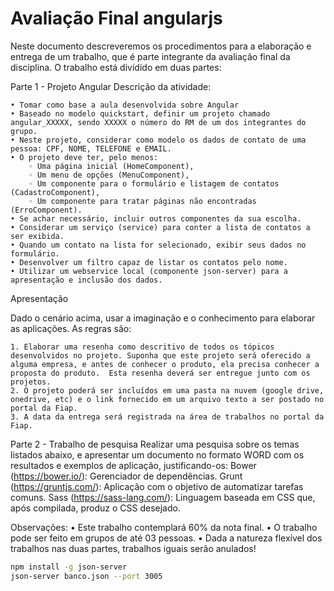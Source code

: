 # Avaliação Final angularjs

Neste documento descreveremos os procedimentos para a elaboração e entrega de um trabalho, que é parte integrante da avaliação final da disciplina. O trabalho está dividido em duas partes:


Parte 1 - Projeto Angular
Descrição da atividade:

    • Tomar como base a aula desenvolvida sobre Angular
    • Baseado no modelo quickstart, definir um projeto chamado angular_XXXXX, sendo XXXXX o número do RM de um dos integrantes do grupo.
    • Neste projeto, considerar como modelo os dados de contato de uma pessoa: CPF, NOME, TELEFONE e EMAIL.
    • O projeto deve ter, pelo menos:
        ◦ Uma página inicial (HomeComponent),
        ◦ Um menu de opções (MenuComponent),
        ◦ Um componente para o formulário e listagem de contatos (CadastroComponent),
        ◦ Um componente para tratar páginas não encontradas (ErroComponent).
    • Se achar necessário, incluir outros componentes da sua escolha.
    • Considerar um serviço (service) para conter a lista de contatos a ser exibida.
    • Quando um contato na lista for selecionado, exibir seus dados no formulário.
    • Desenvolver um filtro capaz de listar os contatos pelo nome.
    • Utilizar um webservice local (componente json-server) para a apresentação e inclusão dos dados.

Apresentação

Dado o cenário acima, usar a imaginação e o conhecimento para elaborar as aplicações. As regras são:

    1. Elaborar uma resenha como descritivo de todos os tópicos desenvolvidos no projeto. Suponha que este projeto será oferecido a alguma empresa, e antes de conhecer o produto, ela precisa conhecer a proposta do produto.  Esta resenha deverá ser entregue junto com os projetos.
    2. O projeto poderá ser incluídos em uma pasta na nuvem (google drive, onedrive, etc) e o link fornecido em um arquivo texto a ser postado no portal da Fiap.
    3. A data da entrega será registrada na área de trabalhos no portal da Fiap.


Parte 2 - Trabalho de pesquisa
Realizar uma pesquisa sobre os temas listados abaixo, e apresentar um documento no formato WORD com os resultados e exemplos de aplicação, justificando-os:
Bower (https://bower.io/): Gerenciador de dependências.
Grunt (https://gruntjs.com/):  Aplicação com o objetivo de automatizar tarefas comuns.
Sass (https://sass-lang.com/): Linguagem baseada em CSS que, após compilada, produz o CSS desejado.

Observações:
    • Este trabalho contemplará 60% da nota final.
    • O trabalho pode ser feito em grupos de até 03 pessoas.
    • Dada a natureza flexível dos trabalhos nas duas partes, trabalhos iguais serão anulados!


```sh
npm install -g json-server
json-server banco.json --port 3005
```
